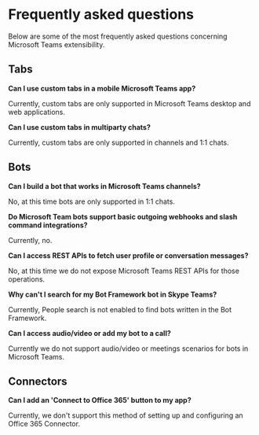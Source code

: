﻿# Frequently asked questions

Below are some of the most frequently asked questions concerning Microsoft Teams extensibility.

## Tabs

**Can I use custom tabs in a mobile Microsoft Teams app?**

Currently, custom tabs are only supported in Microsoft Teams desktop and web applications.

**Can I use custom tabs in multiparty chats?**

Currently, custom tabs are only supported in channels and 1:1 chats.

## Bots

**Can I build a bot that works in Microsoft Teams channels?**

No, at this time bots are only supported in 1:1 chats. 

**Do Microsoft Team bots support basic outgoing webhooks and slash command integrations?**

Currently, no. 

**Can I access REST APIs to fetch user profile or conversation messages?**

No, at this time we do not expose Microsoft Teams REST APIs for those operations. 

**Why can't I search for my Bot Framework bot in Skype Teams?**

Currently, People search is not enabled to find bots written in the Bot Framework. 

**Can I access audio/video or add my bot to a call?**

Currently we do not support audio/video or meetings scenarios for bots in Microsoft Teams.

## Connectors

**Can I add an 'Connect to Office 365' button to my app?**

Currently, we don't support this method of setting up and configuring an Office 365 Connector.
 
